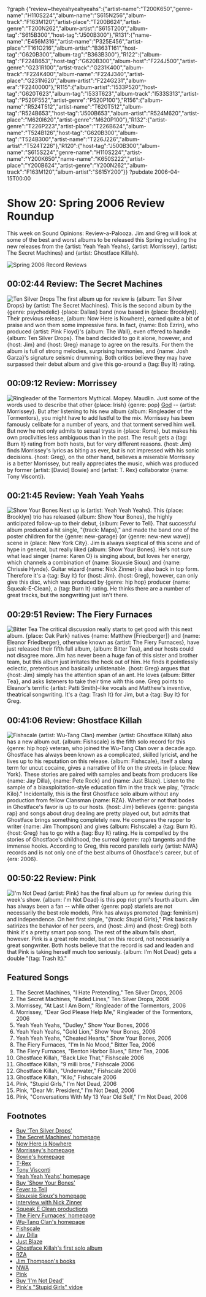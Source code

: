?graph {"review~theyeahyeahyeahs":{"artist-name":"T200K650","genre-name":"H110S224","album-name":"S615N256","album-track":"F163M120","artist-place":"T200B624","artist-genre":"T200N262","album-artist":"S615T200","album-tag":"S615B300","host-tag":"J500B300"},"R131":{"name-name":"E456M316","artist-name":"P325E456","artist-place":"T161O216","album-artist":"B363T161","host-tag":"G620B300","album-tag":"B363B300"},"R122":{"album-tag":"F224B653","host-tag":"G620B300","album-host":"F224J500","artist-genre":"G231R100","artist-track":"G231K400","album-track":"F224K400","album-name":"F224J340","artist-place":"G231N620","album-artist":"F224G231","album-era":"F2240000"},"R115":{"album-artist":"I533P520","host-tag":"G620T623","album-tag":"I533T623","album-track":"I533S313","artist-tag":"P520F552","artist-genre":"P520P100"},"R156":{"album-name":"R524T512","artist-name":"T620T512","album-tag":"R524B653","host-tag":"J500B653","album-artist":"R524M620","artist-place":"M620I620","artist-genre":"M620P100"},"R132":{"artist-genre":"T226P223","artist-place":"T226B624","album-name":"T524B126","host-tag":"G620B300","album-tag":"T524B300","artist-name":"T226J226","album-artist":"T524T226"},"R120":{"host-tag":"J500B300","album-name":"S615S224","genre-name":"H110S224","artist-name":"Y200K650","name-name":"K650S222","artist-place":"Y200B624","artist-genre":"Y200N262","album-track":"F163M120","album-artist":"S615Y200"}}
?pubdate 2006-04-15T00:00

# Show 20: Spring 2006 Review Roundup
This week on Sound Opinions: Review-a-Palooza. Jim and Greg will look at some of the best and worst albums to be released this Spring including the new releases from the {artist: Yeah Yeah Yeahs}, {artist: Morrissey}, {artist: The Secret Machines} and {artist: Ghostface Killah}.

![Spring 2006 Record Reviews](http://static.soundopinions.org/images/2010/vinyl%20records.jpg)

## 00:02:44 Review: The Secret Machines
![Ten Silver Drops](http://is3.mzstatic.com/image/thumb/Music/v4/bb/3a/3b/bb3a3b1e-c18d-719c-bcd2-658f062b0dc5/source/600x600bb.jpg "5305574/125004652")
The first album up for review is {album: Ten Silver Drops} by {artist: The Secret Machines}. This is the second album by the {genre: psychedelic} {place: Dallas} band (now based in {place: Brooklyn}). Their previous release, {album: Now Here is Nowhere}, earned quite a bit of praise and won them some impressive fans. In fact, {name: Bob Ezrin}, who produced {artist: Pink Floyd}'s {album: The Wall}, even offered to handle {album: Ten Silver Drops}. The band decided to go it alone, however, and {host: Jim} and {host: Greg} manage to agree on the results. For them the album is full of strong melodies, surprising harmonies, and {name: Josh Garza}'s signature seismic drumming. Both critics believe they may have surpassed their debut album and give this go-around a {tag: Buy It} rating.

## 00:09:12 Review: Morrissey
![Ringleader of the Tormentors](//static.soundopinions.org/images/2016/morrissey%202.jpg)
Mythical. Mopey. Maudlin. Just some of the words used to describe that other {place: Irish} {genre: pop} [God](http://www.believermag.com/exclusives/?read=article_veltman
) -- {artist: Morrissey}. But after listening to his new album {album: Ringleader of the Tormentors}, you might have to add lustful to the mix. Morrissey has been famously celibate for a number of years, and that torment served him well. But now he not only admits to sexual trysts in {place: Rome}, but makes his own proclivities less ambiguous than in the past. The result gets a {tag: Burn It} rating from both hosts, but for very different reasons. {host: Jim} finds Morrissey's lyrics as biting as ever, but is not impressed with his sonic decisions. {host: Greg}, on the other hand, believes a miserable Morrissey is a better Morrissey, but really appreciates the music, which was produced by former {artist: [David] Bowie} and {artist: T. Rex} collaborator {name: Tony Visconti}.

## 00:21:45 Review: Yeah Yeah Yeahs
![Show Your Bones](http://is5.mzstatic.com/image/thumb/Music/v4/f5/44/22/f54422a5-dad2-cdb3-2a67-59645de6d64b/source/600x600bb.jpg "1265171/131273690")
Next up is {artist: Yeah Yeah Yeahs}. This {place: Brooklyn} trio has released {album: Show Your Bones}, the highly anticipated follow-up to their debut, {album: Fever to Tell}. That successful album produced a hit single, "{track: Maps}," and made the band one of the poster children for the {genre: new-garage} (or {genre: new-new wave}) scene in {place: New York City}. Jim is always skeptical of this scene and of hype in general, but really liked {album: Show Your Bones}. He's not sure what lead singer {name: Karen O} is singing about, but loves her energy, which channels a combination of {name: Siouxsie Sioux} and {name: Chrissie Hynde}. Guitar wizard {name: Nick Zinner} is also back in top form. Therefore it's a {tag: Buy It} for {host: Jim}. {host: Greg}, however, can only give this disc, which was produced by {genre: hip hop} producer {name: Squeak-E-Clean}, a {tag: Burn It} rating. He thinks there are a number of great tracks, but the songwriting just isn't there.

## 00:29:51 Review: The Fiery Furnaces
![Bitter Tea](http://is4.mzstatic.com/image/thumb/Music69/v4/84/c3/54/84c3545c-0718-5d9c-d4d7-cd1ea98e911c/source/600x600bb.jpg "5543027/1051557397")
The critical discussion really starts to get good with this next album. {place: Oak Park} natives {name: Matthew [Friedberger]} and {name: Eleanor Friedberger}, otherwise known as {artist: The Fiery Furnaces}, have just released their fifth full album, {album: Bitter Tea}, and our hosts could not disagree more. Jim has never been a huge fan of this sister and brother team, but this album just irritates the heck out of him. He finds it pointlessly eclectic, pretentious and basically unlistenable. {host: Greg} argues that {host: Jim} simply has the attention span of an ant. He loves {album: Bitter Tea}, and asks listeners to take their time with this one. Greg points to Eleanor's terrific {artist: Patti Smith}-like vocals and Matthew's inventive, theatrical songwriting. It's a {tag: Trash It} for Jim, but a {tag: Buy It} for Greg.

## 00:41:06 Review: Ghostface Killah
![Fishscale](http://is3.mzstatic.com/image/thumb/Music20/v4/a0/97/76/a0977658-1efe-fb5c-f7d3-da30a55e6b1a/source/600x600bb.jpg "462455/135447339")
{artist: Wu-Tang Clan} member {artist: Ghostface Killah} also has a new album out. {album: Fishscale} is the fifth solo record for this {genre: hip hop} veteran, who joined the Wu-Tang Clan over a decade ago. Ghostface has always been known as a complicated, skilled lyricist, and he lives up to his reputation on this release. {album: Fishscale}, itself a slang term for uncut cocaine, gives a narrative of life on the streets in {place: New York}. These stories are paired with samples and beats from producers like {name: Jay Dilla}, {name: Pete Rock} and {name: Just Blaze}. Listen to the sample of a blaxsploitation-style education film in the track we play, "{track: Kilo}." Incidentally, this is the first Ghostface solo album without any production from fellow Clansman {name: RZA}. Whether or not that bodes in Ghostface's favor is up to our hosts. {host: Jim} believes {genre: gangsta rap} and songs about drug dealing are pretty played out, but admits that Ghostface brings something completely new. He compares the rapper to writer {name: Jim Thompson} and gives {album: Fishscale} a {tag: Burn It}. {host: Greg} has to go with a {tag: Buy It} rating. He is compelled by the stories of Ghostface's childhood, the surreal {genre: rap} tangents and the immense hooks. According to Greg, this record parallels early {artist: NWA} records and is not only one of the best albums of Ghostface's career, but of {era: 2006}.

## 00:50:22 Review: Pink
![I'm Not Dead](http://is3.mzstatic.com/image/thumb/Music/v4/c6/cf/fc/c6cffc39-05ae-7fdf-58d0-acce61b742af/source/600x600bb.jpg "4488522/269446703")
{artist: Pink} has the final album up for review during this week's show. {album: I'm Not Dead} is this pop riot grrrl's fourth album. Jim has always been a fan -- while other {genre: pop} starlets are not necessarily the best role models, Pink has always promoted {tag: feminism} and independence. On her first single, "{track: Stupid Girls}," Pink basically satirizes the behavior of her peers, and {host: Jim} and {host: Greg} both think it's a pretty smart pop song. The rest of the album falls short, however. Pink is a great role model, but on this record, not necessarily a great songwriter. Both hosts believe that the record is sad and leaden and that Pink is taking herself much too seriously. {album: I'm Not Dead} gets a double "{tag: Trash It}."

## Featured Songs
1. The Secret Machines, "I Hate Pretending," Ten Silver Drops, 2006
2. The Secret Machines, "Faded Lines," Ten Silver Drops, 2006
3. Morrissey, "At Last I Am Born," Ringleader of the Tormentors, 2006
4. Morrissey, "Dear God Please Help Me," Ringleader of the Tormentors, 2006
5. Yeah Yeah Yeahs, "Dudley," Show Your Bones, 2006
6. Yeah Yeah Yeahs, "Gold Lion," Show Your Bones, 2006
7. Yeah Yeah Yeahs, "Cheated Hearts," Show Your Bones, 2006
8. The Fiery Furnaces, "I'm In No Mood," Bitter Tea, 2006
9. The Fiery Furnaces, "Benton Harbor Blues," Bitter Tea, 2006
10. Ghostface Killah, "Back Like That," Fishscale 2006
11. Ghostface Killah, "9 milli bros," Fishscale 2006
12. Ghostface Killah, "Underwater," Fishscale 2006
13. Ghostface Killah, "Kilo," Fishscale 2006
14. Pink, "Stupid Girls," I'm Not Dead, 2006
15. Pink, "Dear Mr. President," I'm Not Dead, 2006
16. Pink, "Conversations With My 13 Year Old Self," I'm Not Dead, 2006

## Footnotes
- [Buy 'Ten Silver Drops'](http://www.amazon.com/exec/obidos/tg/detail/-/B000ELL0R2?v=glance)
- [The Secret Machines' homepage](http://www.thesecretmachines.com/)
- [Now Here is Nowhere](http://www.metacritic.com/music/artists/secretmachines/nowhereisnowhere?q=now%20here%20is%20nowhere)
- [Morrissey's homepage](http://www.morrisseymusic.com/)
- [Bowie's homepage](http://www.davidbowie.com/)
- [T-Rex](http://www.allmusic.com/cg/amg.dll?p=amg&token=ADFEAEE47C19DC4FA87520D69D3D4DC7FA7FFB07D063FD831F29461BDFBA3C54DD5F26B904A595C9AEFB77AB7BAFFF28E85805D2CEE452F5CC0640&sql=11:61r67ue0h0ja)
- [Tony Visconti](http://www.allmusic.com/cg/amg.dll?p=amg&token=ADFEAEE47C19DC4FA87520D69D3D4DC7FA7FFB07D063FD831F29461BDFBA3C54DD5F26B904A595C9AEFB77AB7BAFFF28E85805D2CFE455FFCC0640&sql=11:l9r9kemtjq7m)
- [Yeah Yeah Yeahs' homepage](http://www.yeahyeahyeahs.com/)
- [Buy 'Show Your Bones'](http://www.amazon.com/exec/obidos/tg/detail/-/B000EHQ7L0?v=glance)
- [Fever to Tell](http://www.metacritic.com/music/artists/yeahyeahyeahs/fevertotell?q=yeah%20yeah%20yeahs)
- [Siouxsie Sioux's homepage](http://www.vamp.org/Siouxsie/)
- [Interview with Nick Zinner](http://www.freewilliamsburg.com/october_2003/yeah.html)
- [Squeak E Clean productions](http://www.squeakeclean.com/)
- [The Fiery Furnaces' homepage](http://www.thefieryfurnaces.com/)
- [Wu-Tang Clan's homepage](http://www.wutangcorp.com/)
- [Fishscale](http://www.metacritic.com/music/artists/ghostface/fishscale?q=fishscale)
- [Jay Dilla](http://www.allmusic.com/cg/amg.dll?p=amg&token=ADFEAEE47C19DC4FA87520D69D3D4DC7FA7FFB07D063FD831F29461BDFBA3C54DD5F26B904A595C9AEFB77AB7BAFFF28E85E05D7CAE454FCCC0640&sql=11:9l1m967odepf)
- [Just Blaze](http://en.wikipedia.org/wiki/Just_Blaze)
- [Ghostface Killah's first solo album](http://www.allmusic.com/cg/amg.dll?p=amg&token=ADFEAEE47C19DC4FA87520D69D3D4DC7FA7FFB07D063FD831F29461BDFBA3C54DD5F26B904A595C9AEFB77AB7BAFFF28E85E05D7C9E453FFCC0640&sql=10:iyfjzfj3eh3k)
- [RZA](http://en.wikipedia.org/wiki/RZA)
- [Jim Thompson's books](http://www.randomhouse.com/author/results.pperl?authorid=30970)
- [NWA](http://www.allmusic.com/cg/amg.dll?P=amg&sql=nwa&x=0&y=0&opt1=1&sourceid=mozilla-search)
- [Pink](http://www.pinkspage.com/)
- [Buy 'I'm Not Dead'](http://www.amazon.com/exec/obidos/tg/detail/-/B000EGCITG?v=glance)
- [Pink's "Stupid Girls" vidoe](https://www.youtube.com/watch?v=BR4yQFZK9YM&feature=kp)
